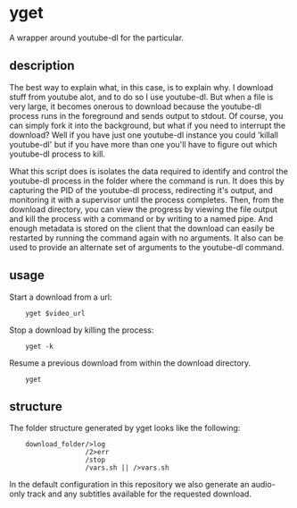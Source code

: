 # yget

A wrapper around youtube-dl for the particular.

## description

The best way to explain what, in this case, is to explain why. I download stuff
from youtube alot, and to do so I use youtube-dl. But when a file is very large,
it becomes onerous to download because the youtube-dl process runs in the
foreground and sends output to stdout. Of course, you can simply fork it into
the background, but what if you need to interrupt the download? Well if you have
just one youtube-dl instance you could 'killall youtube-dl' but if you have more
than one you'll have to figure out which youtube-dl process to kill.

What this script does is isolates the data required to identify and control the
youtube-dl process in the folder where the command is run. It does this by
capturing the PID of the youtube-dl process, redirecting it's output, and
monitoring it with a supervisor until the process completes. Then, from the
download directory, you can view the progress by viewing the file output and
kill the process with a command or by writing to a named pipe. And enough
metadata is stored on the client that the download can easily be restarted by
running the command again with no arguments. It also can be used to provide an
alternate set of arguments to the youtube-dl command.

## usage

Start a download from a url:

        yget $video_url

Stop a download by killing the process:

        yget -k

Resume a previous download from within the download directory.

        yget

## structure

The folder structure generated by yget looks like the following:

        download_folder/>log
                       /2>err
                       /stop
                       /vars.sh || />vars.sh

In the default configuration in this repository we also generate an audio-only
track and any subtitles available for the requested download.
